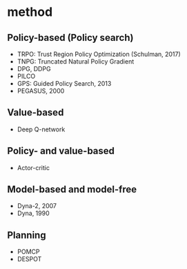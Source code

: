 # method

## Policy-based (Policy search)
* TRPO: Trust Region Policy Optimization (Schulman, 2017)
* TNPG: Truncated Natural Policy Gradient
* DPG, DDPG
* PILCO
* GPS: Guided Policy Search, 2013
* PEGASUS, 2000

## Value-based
* Deep Q-network

## Policy- and value-based
* Actor-critic

## Model-based and model-free
* Dyna-2, 2007
* Dyna, 1990

## Planning
* POMCP
* DESPOT
